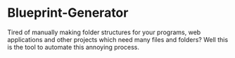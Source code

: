 # Blueprint-Generator
Tired of manually making folder structures for your programs, web applications and other projects which need many files and folders? Well this is the tool to automate this annoying process.
